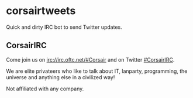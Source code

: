 corsairtweets
=============

Quick and dirty IRC bot to send Twitter updates.

CorsairIRC
----------

Come join us on <irc://irc.oftc.net/#Corsair> and on Twitter
[#CorsairIRC](https://twitter.com/CorsairIRC).

We are elite privateers who like to talk about IT, lanparty, programming,
the universe and anything else in a civilized way!

Not affiliated with any company.
